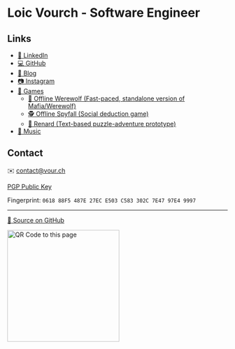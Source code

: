 # Loic Vourch - Software Engineer

## Links

* [💼 LinkedIn](https://www.linkedin.com/in/loicvourch/)
* [💻 GitHub](https://github.com/VeryBadFrags)
* [📝 Blog](https://www.verybadfrags.com)
* [📷 Instagram](https://www.instagram.com/loicvourch/)
* [👾 Games](https://www.verybadfrags.com/games/)
    * [🐺 Offline Werewolf (Fast-paced, standalone version of Mafia/Werewolf)](https://wolf.verybadfrags.com)
    * [🕵️ Offline Spyfall (Social deduction game)](https://spy.verybadfrags.com)
    * [🦊 Renard (Text-based puzzle-adventure prototype)](https://verybadfrags.itch.io/renard)
* [🎵 Music](https://www.youtube.com/channel/UCWRocYB0ymy1A3p2a_VQAAg)

## Contact

✉️ <contact@vour.ch>

[PGP Public Key](loic_vourch_97E49997_public.asc)

Fingerprint: `0618 88F5 487E 27EC E503 C583 302C 7E47 97E4 9997`

---

[🐙 Source on GitHub](https://github.com/VeryBadFrags/personal-website)

<img src="qr.svg" alt="QR Code to this page" width="256"/>
